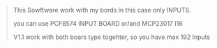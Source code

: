 > This Sowftware work with my bords in this case only INPUTS.
>
> you can use PCF8574 INPUT BOARD or/and MCP23017 I16
>
> V1.1 work with both boars type togehter, so you have max 192 Inputs

